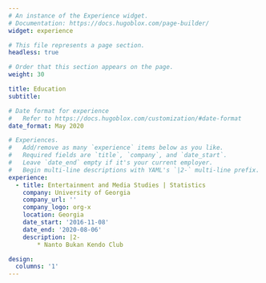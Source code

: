```yaml
---
# An instance of the Experience widget.
# Documentation: https://docs.hugoblox.com/page-builder/
widget: experience

# This file represents a page section.
headless: true

# Order that this section appears on the page.
weight: 30

title: Education
subtitle:

# Date format for experience
#   Refer to https://docs.hugoblox.com/customization/#date-format
date_format: May 2020

# Experiences.
#   Add/remove as many `experience` items below as you like.
#   Required fields are `title`, `company`, and `date_start`.
#   Leave `date_end` empty if it's your current employer.
#   Begin multi-line descriptions with YAML's `|2-` multi-line prefix.
experience:
  - title: Entertainment and Media Studies | Statistics
    company: University of Georgia
    company_url: ''
    company_logo: org-x
    location: Georgia
    date_start: '2016-11-08'
    date_end: '2020-08-06'
    description: |2-
        * Nanto Bukan Kendo Club

design:
  columns: '1'
---
```

